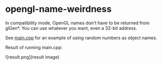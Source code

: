# opengl-name-weirdness

In compatibility mode, OpenGL names don't have to be returned from glGen*. You can use whatever you want, even a 32-bit address.

See [main.cpp](main.cpp) for an example of using random numbers as object names.

Result of running main.cpp:

![result.png](result image)
